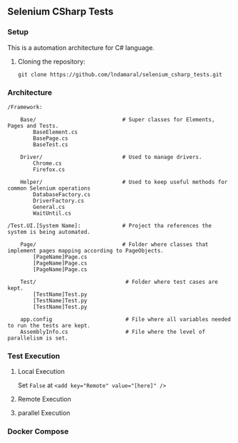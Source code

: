 ## Selenium CSharp Tests

### Setup

This is a automation architecture for C# language.

 1. Cloning the repository:

    ```shell
    git clone https://github.com/lndamaral/selenium_csharp_tests.git
    ```


### Architecture

    /Framework:

        Base/                           # Super classes for Elements, Pages and Tests.
            BaseElement.cs          
            BasePage.cs             
            BaseTest.cs

        Driver/                         # Used to manage drivers.
            Chrome.cs            
            Firefox.cs              

        Helper/                         # Used to keep useful methods for common Selenium operations
            DatabaseFactory.cs            
            DriverFactory.cs
            General.cs
            WaitUntil.cs
            
    /Test.UI.[System Name]:             # Project tha references the system is being automated.
        
        Page/                           # Folder where classes that implement pages mapping according to PageObjects.
            [PageName]Page.cs
            [PageName]Page.cs
            [PageName]Page.cs

        Test/                            # Folder where test cases are kept.
            [TestName]Test.py
            [TestName]Test.py
            [TestName]Test.py

        app.config                       # File where all variables needed to run the tests are kept.
        AssemblyInfo.cs                  # File where the level of parallelism is set.

### Test Execution

 1. Local Execution
 
    Set `False` at `<add key="Remote" value="[here]" />`
    
 2. Remote Execution
 3. parallel Execution
 
### Docker Compose

